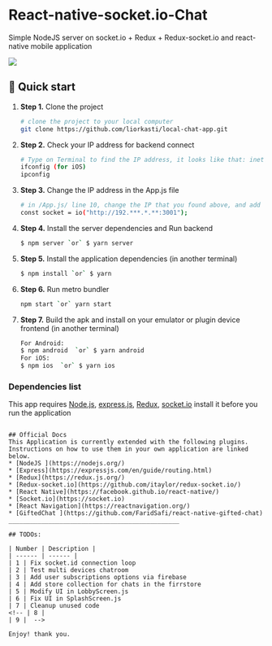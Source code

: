 # React-native-socket.io-Chat
Simple NodeJS server on socket.io + Redux + Redux-socket.io and react-native mobile application

![](https://cdn-images-1.medium.com/max/300/1*GkR93AAlILkmE_3QQf88Ug.png)

## 🚀 Quick start

1.  **Step 1.**
    Clone the project
    ```sh
    # clone the project to your local computer
    git clone https://github.com/liorkasti/local-chat-app.git
    ```
1.  **Step 2.**
    Check your IP address for backend connect
    ```sh
    # Type on Terminal to find the IP address, it looks like that: inet 192.168.0.100 netmask 0xffffff00 broadcast 192.168.0.255. Take the 192.168.0.100 part/
    ifconfig (for iOS)
    ipconfig
    ```
1.  **Step 3.**
    Change the IP address in the App.js file
    ```sh
    # in /App.js/ line 10, change the IP that you found above, and add to the link below, remember add :3001 at the end
    const socket = io("http://192.***.*.**:3001");
    ```
1.  **Step 4.**
    Install the server dependencies and Run backend
    ```sh
    $ npm server `or` $ yarn server
    ```
1.  **Step 5.**
    Install the application dependencies (in another terminal)
    ```sh
    $ npm install `or` $ yarn 
    ```
1.  **Step 6.**
    Run metro bundler
    ```sh
    npm start `or` yarn start
    ```
1.  **Step 7.**
    Build the apk and install on your emulator or plugin device frontend (in another terminal)
    ```sh
    For Android:
    $ npm android  `or` $ yarn android
    For iOS:
    $ npm ios  `or` $ yarn ios
    ```

### Dependencies list

This app requires [Node.js](https://nodejs.org/), [express.js](https://expressjs.com/en/guide/routing.html), [Redux](https://redux.js.org/), [socket.io](https://socket.io) install it before you run the application

```

## Official Docs
This Application is currently extended with the following plugins. Instructions on how to use them in your own application are linked below.
* [NodeJS ](https://nodejs.org/)
* [Express](https://expressjs.com/en/guide/routing.html)
* [Redux](https://redux.js.org/)
* [Redux-socket.io](https://github.com/itaylor/redux-socket.io/)
* [React Native](https://facebook.github.io/react-native/)
* [Socket.io](https://socket.io)
* [React Navigation](https://reactnavigation.org/)
* [GiftedChat ](https://github.com/FaridSafi/react-native-gifted-chat)
_______________________________________________

## TODOs:

| Number | Description |
| ------ | ------ |
| 1 | Fix socket.id connection loop
| 2 | Test multi devices chatroom
| 3 | Add user subscriptions options via firebase
| 4 | Add store collection for chats in the firrstore
| 5 | Modify UI in LobbyScreen.js
| 6 | Fix UI in SplashScreen.js
| 7 | Cleanup unused code 
<!-- | 8 | 
| 9 |  -->

Enjoy! thank you.

